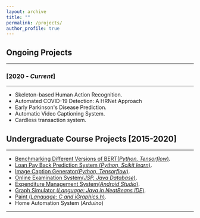 ```yaml
---
layout: archive
title: ""
permalink: /projects/
author_profile: true
---
```


## Ongoing Projects
----------------

### [2020 - *Current*]
-----------
* Skeleton-based Human Action Recognition.
* Automated COVID-19 Detection: A HRNet Approach
* Early Parkinson's Disease Prediction.
* Automatic Video Captioning System.
* Cardless transaction system.

## Undergraduate Course Projects [2015-2020]
----------------
* [Benchmarking Different Versions of BERT(*Python, Tensorflow*)](https://github.com/joyjft/Benchmarking-different-version-of-bert-).
* [Loan Pay Back Prediction System (*Python, Scikit learn*)](https://github.com/joyjft/Data-Science-Machine-Learning/tree/master/Loan%20Pay%20Back%20Predictor).
* [Image Caption Generator(*Python, Tensorflow*)](https://github.com/joyjft/Image-Caption-Genarator).
* [Online Examination System(*JSP, Java Database*)](https://github.com/joyjft/Online-Written-Examination-System).
* [Expenditure Management System(*Android Studio*)](https://github.com/joyjft/DailyCost).
* [Graph Simulator (*Language: Java in NeatBeans IDE*)](https://github.com/joyjft/Graph-Simulator).
* [Paint (*Language: C and iGraphics.h*)](https://github.com/sajib-kumar/Paint).
* Home Automation System (*Arduino*)

__________________________________________________
